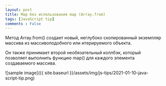 ```yaml
---
layout: post
title: Map без использования map (Array.from)
tags: [JavaScript tip]
comments : False
---
```


Метод Array.from() создает новый, неглубоко скопированный экземпляр массива из массивоподобного или итерируемого объекта.

Он также принимает второй необязательный коллбэк, который позволяет выполнить функцию map() для каждого элемента создаваемого массива.

![sample image]({{ site.baseurl }}/assets/img/js-tips/2021-01-10-java-script-tip.png)

